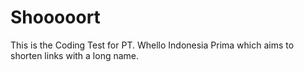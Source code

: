 # Shooooort

This is the Coding Test for PT. Whello Indonesia Prima which aims to shorten links with a long name.